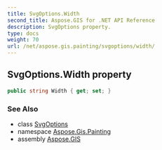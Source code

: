 ```yaml
---
title: SvgOptions.Width
second_title: Aspose.GIS for .NET API Reference
description: SvgOptions property. 
type: docs
weight: 70
url: /net/aspose.gis.painting/svgoptions/width/
---
```

## SvgOptions.Width property

```csharp
public string Width { get; set; }
```

### See Also

* class [SvgOptions](../)
* namespace [Aspose.Gis.Painting](../../svgoptions/)
* assembly [Aspose.GIS](../../../)


